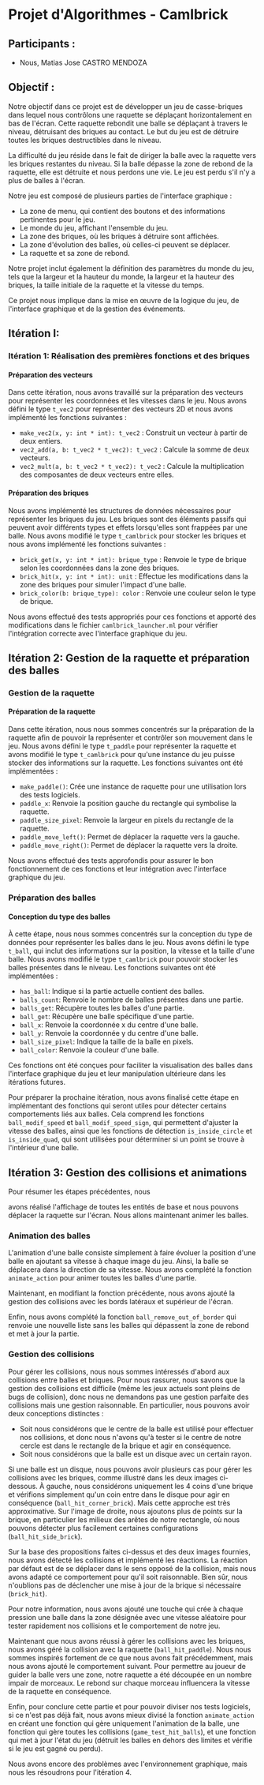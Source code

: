 # Projet d'Algorithmes - Camlbrick

## Participants :
- Nous, Matias Jose CASTRO MENDOZA

## Objectif :

Notre objectif dans ce projet est de développer un jeu de casse-briques dans lequel nous contrôlons une raquette se déplaçant horizontalement en bas de l'écran. Cette raquette rebondit une balle se déplaçant à travers le niveau, détruisant des briques au contact. Le but du jeu est de détruire toutes les briques destructibles dans le niveau.

La difficulté du jeu réside dans le fait de diriger la balle avec la raquette vers les briques restantes du niveau. Si la balle dépasse la zone de rebond de la raquette, elle est détruite et nous perdons une vie. Le jeu est perdu s'il n'y a plus de balles à l'écran.

Notre jeu est composé de plusieurs parties de l'interface graphique :

- La zone de menu, qui contient des boutons et des informations pertinentes pour le jeu.
- Le monde du jeu, affichant l'ensemble du jeu.
- La zone des briques, où les briques à détruire sont affichées.
- La zone d'évolution des balles, où celles-ci peuvent se déplacer.
- La raquette et sa zone de rebond.

Notre projet inclut également la définition des paramètres du monde du jeu, tels que la largeur et la hauteur du monde, la largeur et la hauteur des briques, la taille initiale de la raquette et la vitesse du temps.

Ce projet nous implique dans la mise en œuvre de la logique du jeu, de l'interface graphique et de la gestion des événements.

## Itération I:

### Itération 1: Réalisation des premières fonctions et des briques

#### Préparation des vecteurs
Dans cette itération, nous avons travaillé sur la préparation des vecteurs pour représenter les coordonnées et les vitesses dans le jeu. Nous avons défini le type `t_vec2` pour représenter des vecteurs 2D et nous avons implémenté les fonctions suivantes :

- `make_vec2(x, y: int * int): t_vec2` : Construit un vecteur à partir de deux entiers.
- `vec2_add(a, b: t_vec2 * t_vec2): t_vec2` : Calcule la somme de deux vecteurs.
- `vec2_mult(a, b: t_vec2 * t_vec2): t_vec2` : Calcule la multiplication des composantes de deux vecteurs entre elles.

#### Préparation des briques
Nous avons implémenté les structures de données nécessaires pour représenter les briques du jeu. Les briques sont des éléments passifs qui peuvent avoir différents types et effets lorsqu'elles sont frappées par une balle. Nous avons modifié le type `t_camlbrick` pour stocker les briques et nous avons implémenté les fonctions suivantes :

- `brick_get(x, y: int * int): brique_type` : Renvoie le type de brique selon les coordonnées dans la zone des briques.
- `brick_hit(x, y: int * int): unit` : Effectue les modifications dans la zone des briques pour simuler l'impact d'une balle.
- `brick_color(b: brique_type): color` : Renvoie une couleur selon le type de brique.

Nous avons effectué des tests appropriés pour ces fonctions et apporté des modifications dans le fichier `camlbrick_launcher.ml` pour vérifier l'intégration correcte avec l'interface graphique du jeu.

## Itération 2: Gestion de la raquette et préparation des balles

### Gestion de la raquette

#### Préparation de la raquette
Dans cette itération, nous nous sommes concentrés sur la préparation de la raquette afin de pouvoir la représenter et contrôler son mouvement dans le jeu. Nous avons défini le type `t_paddle` pour représenter la raquette et avons modifié le type `t_camlbrick` pour qu'une instance du jeu puisse stocker des informations sur la raquette. Les fonctions suivantes ont été implémentées :

- `make_paddle()`: Crée une instance de raquette pour une utilisation lors des tests logiciels.
- `paddle_x`: Renvoie la position gauche du rectangle qui symbolise la raquette.
- `paddle_size_pixel`: Renvoie la largeur en pixels du rectangle de la raquette.
- `paddle_move_left()`: Permet de déplacer la raquette vers la gauche.
- `paddle_move_right()`: Permet de déplacer la raquette vers la droite.

Nous avons effectué des tests approfondis pour assurer le bon fonctionnement de ces fonctions et leur intégration avec l'interface graphique du jeu.

### Préparation des balles

#### Conception du type des balles
À cette étape, nous nous sommes concentrés sur la conception du type de données pour représenter les balles dans le jeu. Nous avons défini le type `t_ball`, qui inclut des informations sur la position, la vitesse et la taille d'une balle. Nous avons modifié le type `t_camlbrick` pour pouvoir stocker les balles présentes dans le niveau. Les fonctions suivantes ont été implémentées :

- `has_ball`: Indique si la partie actuelle contient des balles.
- `balls_count`: Renvoie le nombre de balles présentes dans une partie.
- `balls_get`: Récupère toutes les balles d'une partie.
- `ball_get`: Récupère une balle spécifique d'une partie.
- `ball_x`: Renvoie la coordonnée x du centre d'une balle.
- `ball_y`: Renvoie la coordonnée y du centre d'une balle.
- `ball_size_pixel`: Indique la taille de la balle en pixels.
- `ball_color`: Renvoie la couleur d'une balle.

Ces fonctions ont été conçues pour faciliter la visualisation des balles dans l'interface graphique du jeu et leur manipulation ultérieure dans les itérations futures.

Pour préparer la prochaine itération, nous avons finalisé cette étape en implémentant des fonctions qui seront utiles pour détecter certains comportements liés aux balles. Cela comprend les fonctions `ball_modif_speed` et `ball_modif_speed_sign`, qui permettent d'ajuster la vitesse des balles, ainsi que les fonctions de détection `is_inside_circle` et `is_inside_quad`, qui sont utilisées pour déterminer si un point se trouve à l'intérieur d'une balle.

## Itération 3: Gestion des collisions et animations

Pour résumer les étapes précédentes, nous

 avons réalisé l'affichage de toutes les entités de base et nous pouvons déplacer la raquette sur l'écran. Nous allons maintenant animer les balles.

### Animation des balles

L'animation d'une balle consiste simplement à faire évoluer la position d'une balle en ajoutant sa vitesse à chaque image du jeu. Ainsi, la balle se déplacera dans la direction de sa vitesse. Nous avons complété la fonction `animate_action` pour animer toutes les balles d'une partie.

Maintenant, en modifiant la fonction précédente, nous avons ajouté la gestion des collisions avec les bords latéraux et supérieur de l'écran.

Enfin, nous avons complété la fonction `ball_remove_out_of_border` qui renvoie une nouvelle liste sans les balles qui dépassent la zone de rebond et met à jour la partie.

### Gestion des collisions

Pour gérer les collisions, nous nous sommes intéressés d'abord aux collisions entre balles et briques. Pour nous rassurer, nous savons que la gestion des collisions est difficile (même les jeux actuels sont pleins de bugs de collision), donc nous ne demandons pas une gestion parfaite des collisions mais une gestion raisonnable. En particulier, nous pouvons avoir deux conceptions distinctes :

- Soit nous considérons que le centre de la balle est utilisé pour effectuer nos collisions, et donc nous n'avons qu'à tester si le centre de notre cercle est dans le rectangle de la brique et agir en conséquence.
- Soit nous considérons que la balle est un disque avec un certain rayon.

Si une balle est un disque, nous pouvons avoir plusieurs cas pour gérer les collisions avec les briques, comme illustré dans les deux images ci-dessous. À gauche, nous considérons uniquement les 4 coins d'une brique et vérifions simplement qu'un coin entre dans le disque pour agir en conséquence (`ball_hit_corner_brick`). Mais cette approche est très approximative. Sur l'image de droite, nous ajoutons plus de points sur la brique, en particulier les milieux des arêtes de notre rectangle, où nous pouvons détecter plus facilement certaines configurations (`ball_hit_side_brick`).

Sur la base des propositions faites ci-dessus et des deux images fournies, nous avons détecté les collisions et implémenté les réactions. La réaction par défaut est de se déplacer dans le sens opposé de la collision, mais nous avons adapté ce comportement pour qu'il soit raisonnable. Bien sûr, nous n'oublions pas de déclencher une mise à jour de la brique si nécessaire (`brick_hit`).

Pour notre information, nous avons ajouté une touche qui crée à chaque pression une balle dans la zone désignée avec une vitesse aléatoire pour tester rapidement nos collisions et le comportement de notre jeu.

Maintenant que nous avons réussi à gérer les collisions avec les briques, nous avons géré la collision avec la raquette (`ball_hit_paddle`). Nous nous sommes inspirés fortement de ce que nous avons fait précédemment, mais nous avons ajouté le comportement suivant. Pour permettre au joueur de guider la balle vers une zone, notre raquette a été découpée en un nombre impair de morceaux. Le rebond sur chaque morceau influencera la vitesse de la raquette en conséquence.

Enfin, pour conclure cette partie et pour pouvoir diviser nos tests logiciels, si ce n'est pas déjà fait, nous avons mieux divisé la fonction `animate_action` en créant une fonction qui gère uniquement l'animation de la balle, une fonction qui gère toutes les collisions (`game_test_hit_balls`), et une fonction qui met à jour l'état du jeu (détruit les balles en dehors des limites et vérifie si le jeu est gagné ou perdu).

Nous avons encore des problèmes avec l'environnement graphique, mais nous les résoudrons pour l'itération 4.